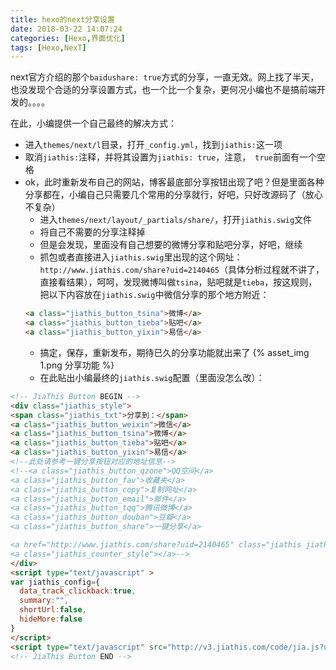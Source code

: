 ```yaml
---
title: hexo的next分享设置
date: 2018-03-22 14:07:24
categories: [Hexo,界面优化]
tags: [Hexo,NexT]
---
```

next官方介绍的那个`baidushare: true`方式的分享，一直无效。网上找了半天，也没发现个合适的分享设置方式，也一个比一个复杂，更何况小编也不是搞前端开发的。。。。
<!-- more --> 
在此，小编提供一个自己最终的解决方式： 
* 进入`themes/next/l`目录，打开`_config.yml`，找到`jiathis:`这一项
* 取消`jiathis:`注释，并将其设置为`jiathis: true`，注意，` true`前面有一个空格
* ok，此时重新发布自己的网站，博客最底部分享按钮出现了吧？但是里面各种分享都在，小编自己只需要几个常用的分享就行，好吧，只好改源码了（放心不复杂）  
    * 进入`themes/next/layout/_partials/share/`，打开`jiathis.swig`文件
    * 将自己不需要的分享注释掉 
    * 但是会发现，里面没有自己想要的微博分享和贴吧分享，好吧，继续
    * 抓包或者直接进入`jiathis.swig`里出现的这个网址：`http://www.jiathis.com/share?uid=2140465`（具体分析过程就不讲了，直接看结果），呵呵，发现微博叫做`tsina`，贴吧就是`tieba`，按这规则，把以下内容放在`jiathis.swig`中微信分享的那个地方附近：
    ```html
    <a class="jiathis_button_tsina">微博</a>
    <a class="jiathis_button_tieba">贴吧</a>
    <a class="jiathis_button_yixin">易信</a>
    ```
    * 搞定，保存，重新发布，期待已久的分享功能就出来了
    {% asset_img 1.png 分享功能 %}
    * 在此贴出小编最终的`jiathis.swig`配置（里面没怎么改）：
```html
<!-- JiaThis Button BEGIN -->
<div class="jiathis_style">
<span class="jiathis_txt">分享到：</span>
<a class="jiathis_button_weixin">微信</a>
<a class="jiathis_button_tsina">微博</a>
<a class="jiathis_button_tieba">贴吧</a>
<a class="jiathis_button_yixin">易信</a>
<!--此处请参考一键分享按钮对应的地址信息-->
<!--<a class="jiathis_button_qzone">QQ空间</a>
<a class="jiathis_button_fav">收藏夹</a>
<a class="jiathis_button_copy">复制网址</a>
<a class="jiathis_button_email">邮件</a>
<a class="jiathis_button_tqq">腾讯微博</a>
<a class="jiathis_button_douban">豆瓣</a>
<a class="jiathis_button_share">一键分享</a>

<a href="http://www.jiathis.com/share?uid=2140465" class="jiathis jiathis_txt jiathis_separator jtico jtico_jiathis" target="_blank">更多</a>
<a class="jiathis_counter_style"></a>-->
</div>
<script type="text/javascript" >
var jiathis_config={
  data_track_clickback:true,
  summary:"",
  shortUrl:false,
  hideMore:false
}
</script>
<script type="text/javascript" src="http://v3.jiathis.com/code/jia.js?uid={{ theme.jiathis.uid }}" charset="utf-8"></script>
<!-- JiaThis Button END -->
```